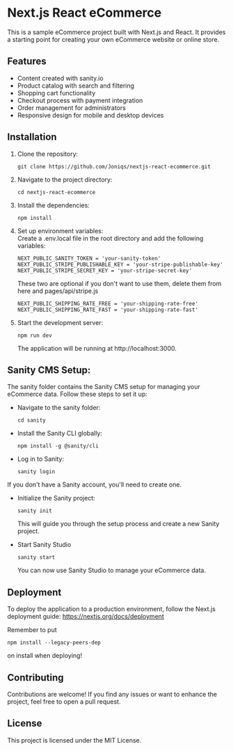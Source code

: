 # Next.js React eCommerce

This is a sample eCommerce project built with Next.js and React. It provides a starting point for creating your own eCommerce website or online store.

## Features

- Content created with sanity.io
- Product catalog with search and filtering
- Shopping cart functionality
- Checkout process with payment integration
- Order management for administrators
- Responsive design for mobile and desktop devices

## Installation

1. Clone the repository:

   ```shell
   git clone https://github.com/Joniqs/nextjs-react-ecommerce.git
   ```

2. Navigate to the project directory:
   ```shell
   cd nextjs-react-ecommerce
   ```
3. Install the dependencies:
   ```shell
   npm install
   ```
4. Set up environment variables:  
    Create a .env.local file in the root directory and add the following variables:

   ```shell
   NEXT_PUBLIC_SANITY_TOKEN = 'your-sanity-token'
   NEXT_PUBLIC_STRIPE_PUBLISHABLE_KEY = 'your-stripe-publishable-key'
   NEXT_PUBLIC_STRIPE_SECRET_KEY = 'your-stripe-secret-key'
   ```

   These two are optional if you don't want to use them, delete them from here and pages/api/stripe.js

   ```shell
   NEXT_PUBLIC_SHIPPING_RATE_FREE = 'your-shipping-rate-free'
   NEXT_PUBLIC_SHIPPING_RATE_FAST = 'your-shipping-rate-fast'
   ```

5. Start the development server:

   ```shell
   npm run dev
   ```

   The application will be running at http://localhost:3000.

## Sanity CMS Setup:

The sanity folder contains the Sanity CMS setup for managing your eCommerce data. Follow these steps to set it up:

- Navigate to the sanity folder:

  ```shell
  cd sanity
  ```

- Install the Sanity CLI globally:

  ```shell
  npm install -g @sanity/cli
  ```

- Log in to Sanity:

  ```shell
  sanity login
  ```

If you don't have a Sanity account, you'll need to create one.

- Initialize the Sanity project:

  ```shell
  sanity init
  ```

  This will guide you through the setup process and create a new Sanity project.

- Start Sanity Studio

  ```shell
  sanity start
  ```

  You can now use Sanity Studio to manage your eCommerce data.

## Deployment

To deploy the application to a production environment, follow the Next.js deployment guide: https://nextjs.org/docs/deployment

Remember to put

    npm install --legacy-peers-dep

on install when deploying!

## Contributing

Contributions are welcome! If you find any issues or want to enhance the project, feel free to open a pull request.

## License

This project is licensed under the MIT License.
